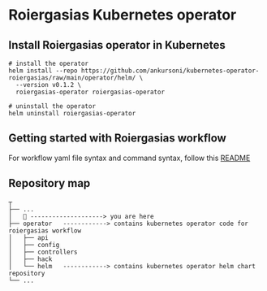 # Roiergasias Kubernetes operator


## Install Roiergasias operator in Kubernetes
```shell
# install the operator
helm install --repo https://github.com/ankursoni/kubernetes-operator-roiergasias/raw/main/operator/helm/ \
  --version v0.1.2 \
  roiergasias-operator roiergasias-operator

# uninstall the operator
helm uninstall roiergasias-operator
```


## Getting started with Roiergasias workflow
For workflow yaml file syntax and command syntax, follow this [README](../cmd/README.md)


## Repository map
```text
┬
├── ...
│   📌 --------------------> you are here
├── operator   ------------> contains kubernetes operator code for roiergasias workflow
│   ├── api
│   ├── config
│   ├── controllers
│   ├── hack
│   └── helm   ------------> contains kubernetes operator helm chart repository
└── ...
```